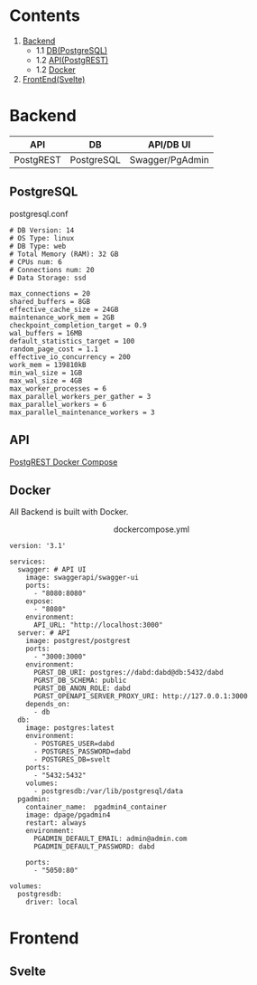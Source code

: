 
# Contents


1. [Backend](#backend)
    - 1.1 [DB(PostgreSQL)](#postgresql)
    - 1.2 [API(PostgREST)](#api)
    - 1.2 [Docker](#docker)
2. [FrontEnd(Svelte)](#frontend)

# Backend

| API | DB | API/DB UI |  
|-----------|-----------|-----------|  
| PostgREST | PostgreSQL | Swagger/PgAdmin |  



## PostgreSQL

postgresql.conf
```shell
# DB Version: 14
# OS Type: linux
# DB Type: web
# Total Memory (RAM): 32 GB
# CPUs num: 6
# Connections num: 20
# Data Storage: ssd

max_connections = 20
shared_buffers = 8GB
effective_cache_size = 24GB
maintenance_work_mem = 2GB
checkpoint_completion_target = 0.9
wal_buffers = 16MB
default_statistics_target = 100
random_page_cost = 1.1
effective_io_concurrency = 200
work_mem = 139810kB
min_wal_size = 1GB
max_wal_size = 4GB
max_worker_processes = 6
max_parallel_workers_per_gather = 3
max_parallel_workers = 6
max_parallel_maintenance_workers = 3
```

## API
[PostgREST Docker Compose](https://postgrest.org/en/stable/install.html#docker)

## Docker
All Backend is built with Docker.

<center>dockercompose.yml</center>

```docker
version: '3.1'

services:
  swagger: # API UI
    image: swaggerapi/swagger-ui
    ports:
      - "8080:8080"
    expose:
      - "8080"
    environment:
      API_URL: "http://localhost:3000"
  server: # API
    image: postgrest/postgrest
    ports:
      - "3000:3000"
    environment:
      PGRST_DB_URI: postgres://dabd:dabd@db:5432/dabd
      PGRST_DB_SCHEMA: public
      PGRST_DB_ANON_ROLE: dabd
      PGRST_OPENAPI_SERVER_PROXY_URI: http://127.0.0.1:3000
    depends_on:
      - db
  db:
    image: postgres:latest
    environment:
      - POSTGRES_USER=dabd
      - POSTGRES_PASSWORD=dabd
      - POSTGRES_DB=svelt
    ports:
      - "5432:5432"
    volumes:
      - postgresdb:/var/lib/postgresql/data
  pgadmin:
    container_name:  pgadmin4_container
    image: dpage/pgadmin4
    restart: always
    environment:
      PGADMIN_DEFAULT_EMAIL: admin@admin.com
      PGADMIN_DEFAULT_PASSWORD: dabd
      
    ports:
      - "5050:80"
    
volumes:
  postgresdb:
    driver: local
```





# Frontend

## Svelte
